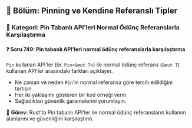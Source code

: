 ## 📘 Bölüm: Pinning ve Kendine Referanslı Tipler
### 🔹 Kategori: Pin Tabanlı API'leri Normal Ödünç Referanslarla Karşılaştırma
#### ❓ Soru 749: Pin tabanlı API'leri normal ödünç referanslarla karşılaştırma

`Pin` kullanan API'ler (ör. `Pin<&mut T>`) ile normal ödünç referans (`&mut T`) kullanan API'ler arasındaki farkları açıklayın.

- Ne zaman ve neden `Pin`'in normal referansa göre tercih edildiğini tartışın.
- Her iki yaklaşımı gösteren bir kod örneği verin.
- Sağladıkları güvenlik garantelerini yorumlayın.

🔧 **Görev:** Rust'ta Pin tabanlı API'ler ile normal ödünç referansların kullanım alanlarını ve güvenliğini karşılaştırın.
